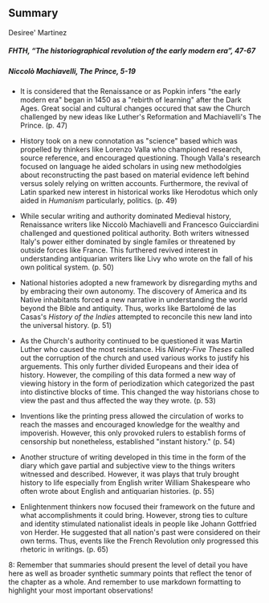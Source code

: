 ## Summary
Desiree' Martinez
##### FHTH, “The historiographical revolution of the early modern era”, 47-67
##### Niccolò Machiavelli, The Prince, 5-19

- It is considered that the Renaissance or as Popkin infers "the early modern era" began in 1450 as a "rebirth of learning" after the Dark Ages. Great social and cultural changes occured that saw the Church challenged by new ideas like Luther's Reformation and Machiavelli's The Prince. (p. 47)

- History took on a new connotation as "science" based which was propelled by thinkers like Lorenzo Valla who championed research, source reference, and encouraged questioning. Though Valla's research focused on language he aided scholars in using new methodolgies about reconstructing the past based on material evidence left behind versus solely relying on written accounts. Furthermore, the revival of Latin sparked new interest in historical works like Herodotus which only aided in _Humanism_ particularly, politics. (p. 49)

- While secular writing and authority dominated Medieval history, Renaissance writers like Niccolò Machiavelli and Francesco Guicciardini challenged and questioned political authority. Both writers witnessed Italy's power either dominated by single familes or threatened by outside forces like France. This  furthered revived interest in understanding antiquarian writers like Livy who wrote on the fall of his own political system. (p. 50) 

- National histories adopted a new framework by disregarding myths and by embracing their own autonomy. The discovery of America and its Native inhabitants forced a new narrative in understanding the world beyond the Bible and antiquity. Thus, works like Bartolomé de las Casas's _History of the Indies_ attempted to reconcile this new land into the universal history. (p. 51)

- As the Church's authority continued to be questioned it was Martin Luther who caused the most resistance. His _Ninety-Five Theses_ called out the corruption of the church and used various works to justify his arguements. This only further divided Europeans and their idea of history. However, the compiling of this data formed a new way of viewing history in the form of periodization which categorized the past into distinctive blocks of time. This changed the way historians chose to view the past and thus affected the way they wrote. (p. 53)

- Inventions like the printing press allowed the circulation of works to reach the masses and encouraged knowledge for the wealthy and impoverish. However, this only provoked rulers to establish forms of censorship but nonetheless, established "instant history." (p. 54)

- Another structure of writing developed in this time in the form of the diary which gave partial and subjective view to the things writers witnessed and described. However, it was plays that truly brought history to life especially from English writer William Shakespeare who often wrote about English and antiquarian histories. (p. 55)

- Enlightenment thinkers now focused their framework on the future and what accomplishments it could bring. However, strong ties to culture and identity stimulated nationalist ideals in people like Johann Gottfried von Herder. He suggested that all nation's past were considered on their own terms. Thus, events like the French Revolution only progressed this rhetoric in writings. (p. 65)  

8: Remember that summaries should present the level of detail you have here as well as broader synthetic summary points that reflect the tenor of the chapter as a whole. And remember to use markdown formatting to highlight your most important observations! 



